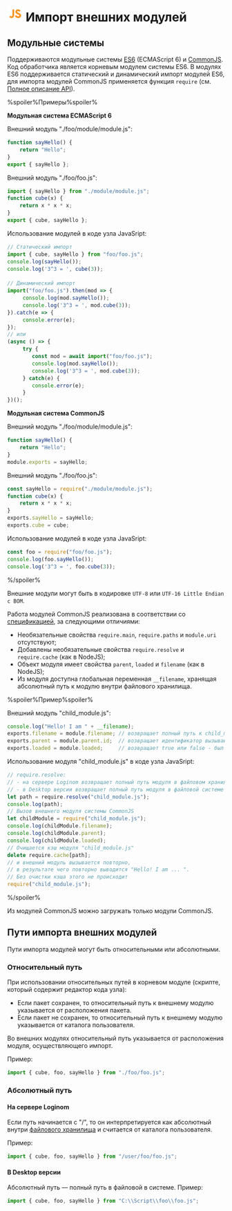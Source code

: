 # ![](../../../media/app/icons/component-18/component-default-55.svg) Импорт внешних модулей

## Модульные системы

Поддерживаются модульные системы [ES6](https://www.ecma-international.org/ecma-262/6.0/#sec-modules) (ECMAScript 6) и [CommonJS](http://wiki.commonjs.org/wiki/Modules/1.1.1). Код обработчика является корневым модулем системы ES6.
В модулях ES6 поддерживается статический и динамический импорт модулей ES6, для импорта модулей CommonJS применяется функция `require` (см. [Полное описание API](./api-description.md)).

%spoiler%Примеры%spoiler%

**Модульная система ECMAScript 6**

Внешний модуль "./foo/module/module.js":

```javascript
function sayHello() {
    return "Hello";
}
export { sayHello };
```

Внешний модуль "./foo/foo.js":

```javascript
import { sayHello } from "./module/module.js";
function cube(x) {
    return x * x * x;
}
export { cube, sayHello };
```

Использование модулей в коде узла JavaSript:
```javascript
// Статический импорт
import { cube, sayHello } from "foo/foo.js";
console.log(sayHello());
console.log('3^3 = ', cube(3));

// Динамический импорт
import("foo/foo.js").then(mod => {
     console.log(mod.sayHello());
     console.log('3^3 = ', mod.cube(3));
}).catch(e => {
     console.error(e);
});
// или
(async () => {
     try {
        const mod = await import("foo/foo.js");
        console.log(mod.sayHello());
        console.log('3^3 = ', mod.cube(3));
     } catch(e) {
        console.error(e);
     }
})();
```

**Модульная система CommonJS**

Внешний модуль "./foo/module/module.js":

```javascript
function sayHello() {
    return "Hello";
}
module.exports = sayHello;
```

Внешний модуль "./foo/foo.js":

```javascript
const sayHello = require("./module/module.js");
function cube(x) {
    return x * x * x;
}
exports.sayHello = sayHello;
exports.cube = cube;
```

Использование модулей в коде узла JavaSript:

```javascript
const foo = require("foo/foo.js");
console.log(foo.sayHello());
console.log('3^3 = ', foo.cube(3));
```

%/spoiler%

Внешние модули могут быть в кодировке `UTF-8` или `UTF-16 Little Endian с BOM`.

Работа модулей CommonJS реализована в соответствии со [спецификацией](http://wiki.commonjs.org/wiki/Modules/1.1.1), за следующими отличиями:

- Необязательные свойства `require.main`, `require.paths` и `module.uri` отсутствуют;
- Добавлены необязательные свойства `require.resolve` и `require.cache` (как в NodeJS);
- Объект модуля имеет свойства `parent`, `loaded` и `filename` (как в NodeJS);
- Из модуля доступна глобальная переменная `__filename`, хранящая абсолютный путь к модулю внутри файлового хранилища.

%spoiler%Пример%spoiler%

Внешний модуль "child_module.js":

```javascript
console.log("Hello! I am " + __filename);
exports.filename = module.filename; // возвращает полный путь к child_module.js
exports.parent = module.parent.id;  // возвращает идентификатор вызывающего модуля
exports.loaded = module.loaded;     // возвращает true или false - был ли загружен модуль
```
Использование модуля "child_module.js" в коде узла JavaSript:

```javascript
// require.resolve:
// - на сервере Loginom возвращает полный путь модуля в файловом хранилище
// - в Desktop версии возвращает полный путь модуля в файловой системе
let path = require.resolve("child_module.js");
console.log(path);
// Вызов внешнего модуля системы CommonJS
let childModule = require("child_module.js");
console.log(childModule.filename);
console.log(childModule.parent);
console.log(childModule.loaded);
// Очищается кэш модуля "child_module.js"
delete require.cache[path];
// и внешний модуль вызывается повторно,
// в результате чего повторно выводится "Hello! I am ... ".
// Без очистки кэша этого не происходит
require("child_module.js");
```

%/spoiler%

Из модулей CommonJS можно загружать только модули CommonJS.

## Пути импорта внешних модулей

Пути импорта модулей могут быть относительными или абсолютными.

### Относительный путь

При использовании относительных путей в корневом модуле (скрипте, который содержит редактор кода узла):

- Если пакет сохранен, то относительный путь к внешнему модулю указывается от расположения пакета.
- Если пакет не сохранен, то относительный путь к внешнему модулю указывается от каталога пользователя.

Во внешних модулях относительный путь указывается от расположения модуля, осуществляющего импорт.

Пример:

```javascript
import { cube, foo, sayHello } from "./foo/foo.js";
```

### Абсолютный путь

#### На сервере Loginom

Если путь начинается с "/", то он интерпретируется как абсолютный внутри [файлового хранилища](../../../location_user_files.md) и считается от каталога пользователя.

Пример:

```javascript
import { cube, foo, sayHello } from "/user/foo/foo.js";
```

#### В Desktop версии

Абсолютный путь — полный путь в файловой в системе. Пример:

```javascript
import { cube, foo, sayHello } from "C:\\Script\\foo\\foo.js";
```

